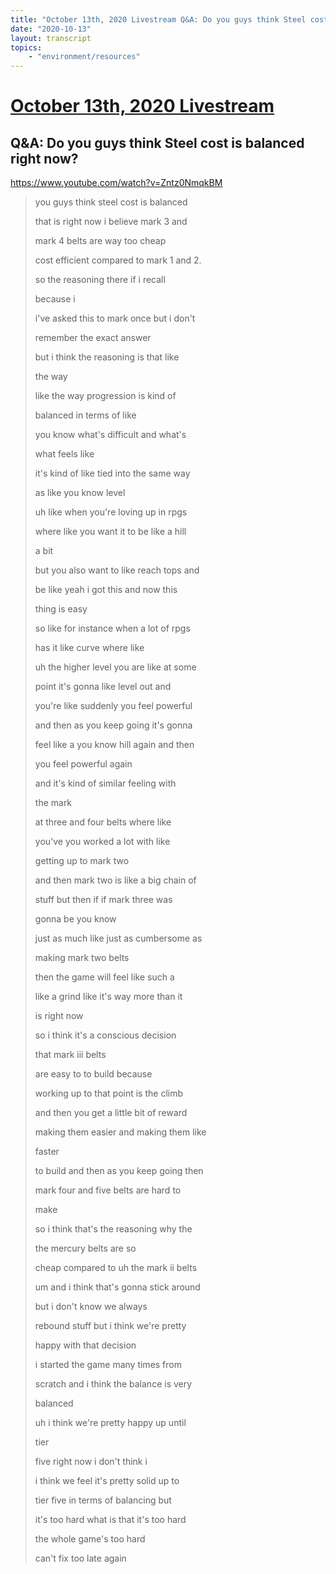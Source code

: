 ```yaml
---
title: "October 13th, 2020 Livestream Q&A: Do you guys think Steel cost is balanced right now?"
date: "2020-10-13"
layout: transcript
topics:
    - "environment/resources"
---
```

# [October 13th, 2020 Livestream](../2020-10-13.md)
## Q&A: Do you guys think Steel cost is balanced right now?
https://www.youtube.com/watch?v=Zntz0NmqkBM
> you guys think steel cost is balanced
> 
> that is right now i believe mark 3 and
> 
> mark 4 belts are way too cheap
> 
> cost efficient compared to mark 1 and 2.
> 
> so the reasoning there if i recall
> 
> because i
> 
> i've asked this to mark once but i don't
> 
> remember the exact answer
> 
> but i think the reasoning is that like
> 
> the way
> 
> like the way progression is kind of
> 
> balanced in terms of like
> 
> you know what's difficult and what's
> 
> what feels like
> 
> it's kind of like tied into the same way
> 
> as like you know level
> 
> uh like when you're loving up in rpgs
> 
> where like you want it to be like a hill
> 
> a bit
> 
> but you also want to like reach tops and
> 
> be like yeah i got this and now this
> 
> thing is easy
> 
> so like for instance when a lot of rpgs
> 
> has it like curve where like
> 
> uh the higher level you are like at some
> 
> point it's gonna like level out and
> 
> you're like suddenly you feel powerful
> 
> and then as you keep going it's gonna
> 
> feel like a you know hill again and then
> 
> you feel powerful again
> 
> and it's kind of similar feeling with
> 
> the mark
> 
> at three and four belts where like
> 
> you've you worked a lot with like
> 
> getting up to mark two
> 
> and then mark two is like a big chain of
> 
> stuff but then if if mark three was
> 
> gonna be you know
> 
> just as much like just as cumbersome as
> 
> making mark two belts
> 
> then the game will feel like such a
> 
> like a grind like it's way more than it
> 
> is right now
> 
> so i think it's a conscious decision
> 
> that mark iii belts
> 
> are easy to to build because
> 
> working up to that point is the climb
> 
> and then you get a little bit of reward
> 
> making them easier and making them like
> 
> faster
> 
> to build and then as you keep going then
> 
> mark four and five belts are hard to
> 
> make
> 
> so i think that's the reasoning why the
> 
> the mercury belts are so
> 
> cheap compared to uh the mark ii belts
> 
> um and i think that's gonna stick around
> 
> but i don't know we always
> 
> rebound stuff but i think we're pretty
> 
> happy with that decision
> 
> i started the game many times from
> 
> scratch and i think the balance is very
> 
> balanced
> 
> uh i think we're pretty happy up until
> 
> tier
> 
> five right now i don't think i
> 
> i think we feel it's pretty solid up to
> 
> tier five in terms of balancing but
> 
> it's too hard what is that it's too hard
> 
> the whole game's too hard
> 
> can't fix too late again
> 
